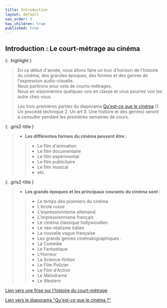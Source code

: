 ```yaml
---
title: Introduction
layout: default
nav_order: 3
has_children: true
published: true
---
```

## Introduction : Le court-métrage au cinéma

{: .highlight }
> En ce début d'année, nous allons faire un tour d'horizon de l'histoire du cinéma, des grandes époques, des formes et des genres de l'expression audio-visuelle.  
> Nous partirons pour cela de courts-métrages.  
> Nous en visionnerons quelques-uns en classe et vous pourrez voir les autre chez vous.  
> 
> Les trois premières parties du diaporama [Qu'est-ce que le cinéma](../../docs/ressources/diapo.html) (1. Un procédé technique 2. Un art 3. Une histoire et des genres) seront à consulter pendant les premières semaines de cours.

{: .gris2-title }
> - **Les différentes formes du cinéma peuvent être :**
>> - Le film d'animation
>> - Le film documentaire
>> - Le film expérimental
>> - Le film publicitaire
>> - Le film musical
>> - etc.

{: .gris2-title }
> - **Les grands époques et les principaux courants du cinéma sont :**
>> - Le temps des pionniers du cinéma
>>- L'école russe
>>- L'expressionnisme allemand
>>- L'impressionnisme français
>>- Le cinéma classique hollywoodien
>>- Le néo-réalisme italien
>>- La nouvelle vague française
>>- Les grands genres cinématographiques :
>>- La Comédie
>>- Le Fantastique
>>- L'Horreur
>>- La Science-fiction
>>- Le Film Policier
>>- Le Film d'Action
>>- Le Mélodrame 
>>- Le Western


[Lien vers une frise sur l'histoire du court-métrage](https://upopi.ciclic.fr/apprendre/l-histoire-des-images/histoire-du-court-metrage-francais)

[Lien vers le diaporama "Qu'est-ce que le cinéma ?"](../../docs/ressources/diapo.html)